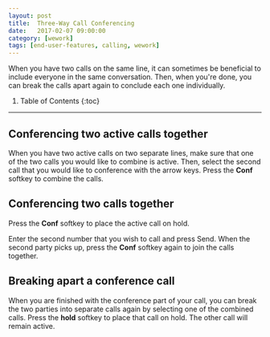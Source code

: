 ```yaml
---
layout: post
title:  Three-Way Call Conferencing
date:   2017-02-07 09:00:00
category: [wework]
tags: [end-user-features, calling, wework]
---
```


When you have two calls on the same line, it can sometimes be beneficial to include everyone in the same conversation. Then, when you're done, you can break the calls apart again to conclude each one individually.

1. Table of Contents
{:toc}
* * *

## Conferencing two active calls together

When you have two active calls on two separate lines, make sure that one of the two calls you would like to combine is active. Then, select the second call that you would like to conference with the arrow keys. Press the **Conf** softkey to combine the calls.

## Conferencing two calls together

Press the **Conf** softkey to place the active call on hold.

Enter the second number that you wish to call and press Send. When the second party picks up, press the **Conf** softkey again to join the calls together.

## Breaking apart a conference call

When you are finished with the conference part of your call, you can break the two parties into separate calls again by selecting one of the combined calls. Press the **hold** softkey to place that call on hold. The other call will remain active.